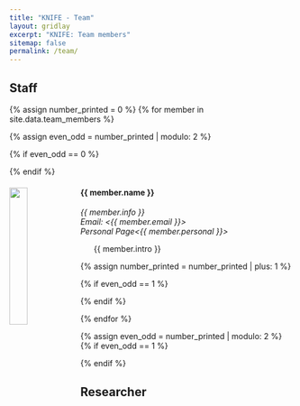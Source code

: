 ```yaml
---
title: "KNIFE - Team"
layout: gridlay
excerpt: "KNIFE: Team members"
sitemap: false
permalink: /team/
---
```


## Staff 
{% assign number_printed = 0 %}
{% for member in site.data.team_members %}

{% assign even_odd = number_printed | modulo: 2 %}

{% if even_odd == 0 %}
<div class="row">
{% endif %}

<div class="col-sm-6 clearfix">
  <img src="{{ site.url }}{{ site.baseurl }}/images/teampic/{{ member.photo }}" class="img-responsive" width="25%" style="float: left" />
  <h4>{{ member.name }}</h4>
   <i>{{ member.info }}<br>Email: <{{ member.email }}><br>Personal Page<{{ member.personal }}></i>

  
  
  <ul style="overflow: hidden">
  {{ member.intro }} 
  </ul>

</div>
    
 
{% assign number_printed = number_printed | plus: 1 %}

{% if even_odd == 1 %}
</div>
{% endif %}

{% endfor %}

{% assign even_odd = number_printed | modulo: 2 %}
{% if even_odd == 1 %}
</div>
{% endif %}


## Researcher

